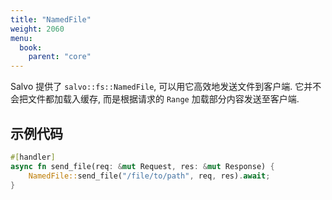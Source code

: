 ```yaml
---
title: "NamedFile"
weight: 2060
menu:
  book:
    parent: "core"
---
```


Salvo 提供了 ```salvo::fs::NamedFile```, 可以用它高效地发送文件到客户端. 它并不会把文件都加载入缓存, 而是根据请求的 `Range` 加载部分内容发送至客户端.

## 示例代码

```rust
#[handler]
async fn send_file(req: &mut Request, res: &mut Response) {
    NamedFile::send_file("/file/to/path", req, res).await;
}
```

